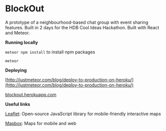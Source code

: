 BlockOut
========

A prototype of a neighbourhood-based chat group with event sharing features. Built in 2 days for the HDB Cool Ideas Hackathon. Built with React and Meteor.

**Running locally**

`meteor npm install` to install npm packages

`meteor` 

**Deploying**

[http://justmeteor.com/blog/deploy-to-production-on-heroku/](http://justmeteor.com/blog/deploy-to-production-on-heroku/)

[blockout.herokuapp.com](blockout.herokuapp.com)

**Useful links**

[Leaflet](http://leafletjs.com/): Open-source JavaScript library
for mobile-friendly interactive maps

[Mapbox](https://www.mapbox.com/): Maps for mobile and web